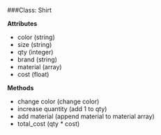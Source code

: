 ###Class: Shirt

__Attributes__
* color (string)
* size (string)
* qty (integer)
* brand (string)
* material (array)
* cost (float)

__Methods__
* change color (change color)
* increase quantity (add 1 to qty)
* add material (append material to material array)
* total_cost (qty * cost)
